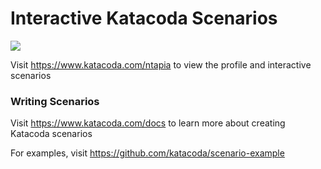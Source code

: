 # Interactive Katacoda Scenarios

[![](http://shields.katacoda.com/katacoda/ntapia/count.svg)](https://www.katacoda.com/ntapia "Get your profile on Katacoda.com")

Visit https://www.katacoda.com/ntapia to view the profile and interactive scenarios

### Writing Scenarios
Visit https://www.katacoda.com/docs to learn more about creating Katacoda scenarios

For examples, visit https://github.com/katacoda/scenario-example
